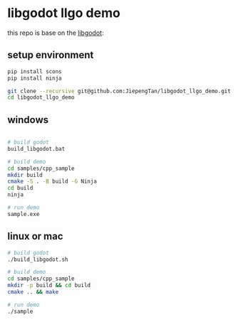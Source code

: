 # libgodot llgo demo

this repo is base on the [libgodot](https://github.com/migeran/libgodot_project): 
## setup environment

```bash
pip install scons
pip install ninja 

git clone --recursive git@github.com:JiepengTan/libgodot_llgo_demo.git
cd libgodot_llgo_demo
```

## windows
```bash

# build godot
build_libgodot.bat

# build demo
cd samples/cpp_sample
mkdir build
cmake -S . -B build -G Ninja
cd build
ninja

# run demo
sample.exe
```

## linux or mac
```bash
# build godot
./build_libgodot.sh

# build demo
cd samples/cpp_sample
mkdir -p build && cd build
cmake .. && make

# run demo
./sample
```

